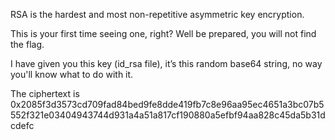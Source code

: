 RSA is the hardest and most non-repetitive asymmetric key encryption. 

This is your first time seeing one, right? Well be prepared, you will not find the flag. 

I have given you this key (id_rsa file), it’s this random base64 string, no way you'll know what to do with it.

The ciphertext is 0x2085f3d3573cd709fad84bed9fe8dde419fb7c8e96aa95ec4651a3bc07b5552f321e03404943744d931a4a51a817cf190880a5efbf94aa828c45da5b31dcdefc
